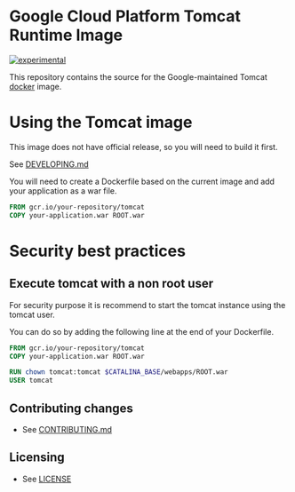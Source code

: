 # Google Cloud Platform Tomcat Runtime Image

[![experimental](http://badges.github.io/stability-badges/dist/experimental.svg)](http://github.com/badges/stability-badges)

This repository contains the source for the Google-maintained Tomcat [docker](https://docker.com) image.

# Using the Tomcat image
This image does not have official release, so you will need to build it first.

See [DEVELOPING.md](DEVELOPING.md)

You will need to create a Dockerfile based on the current image and add your application as a war file.

```dockerfile
FROM gcr.io/your-repository/tomcat
COPY your-application.war ROOT.war
```

# Security best practices

## Execute tomcat with a non root user
For security purpose it is recommend to start the tomcat instance using the tomcat user. 

You can do so by adding the following line at the end of your Dockerfile.

```dockerfile
FROM gcr.io/your-repository/tomcat
COPY your-application.war ROOT.war

RUN chown tomcat:tomcat $CATALINA_BASE/webapps/ROOT.war
USER tomcat
```
## Contributing changes

* See [CONTRIBUTING.md](CONTRIBUTING.md)

## Licensing

* See [LICENSE](LICENSE)
